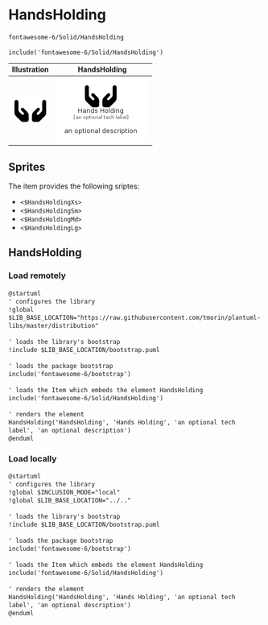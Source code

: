 # HandsHolding


```text
fontawesome-6/Solid/HandsHolding
```

```text
include('fontawesome-6/Solid/HandsHolding')
```



| Illustration | HandsHolding |
| :---: | :---: |
| ![illustration for Illustration](../../fontawesome-6/Solid/HandsHolding.png) | ![illustration for HandsHolding](../../fontawesome-6/Solid/HandsHolding.Local.png) |



## Sprites
The item provides the following sriptes:

- `<$HandsHoldingXs>`
- `<$HandsHoldingSm>`
- `<$HandsHoldingMd>`
- `<$HandsHoldingLg>`





## HandsHolding

### Load remotely
```plantuml
@startuml
' configures the library
!global $LIB_BASE_LOCATION="https://raw.githubusercontent.com/tmorin/plantuml-libs/master/distribution"

' loads the library's bootstrap
!include $LIB_BASE_LOCATION/bootstrap.puml

' loads the package bootstrap
include('fontawesome-6/bootstrap')

' loads the Item which embeds the element HandsHolding
include('fontawesome-6/Solid/HandsHolding')

' renders the element
HandsHolding('HandsHolding', 'Hands Holding', 'an optional tech label', 'an optional description')
@enduml
```

### Load locally
```plantuml
@startuml
' configures the library
!global $INCLUSION_MODE="local"
!global $LIB_BASE_LOCATION="../.."

' loads the library's bootstrap
!include $LIB_BASE_LOCATION/bootstrap.puml

' loads the package bootstrap
include('fontawesome-6/bootstrap')

' loads the Item which embeds the element HandsHolding
include('fontawesome-6/Solid/HandsHolding')

' renders the element
HandsHolding('HandsHolding', 'Hands Holding', 'an optional tech label', 'an optional description')
@enduml
```

